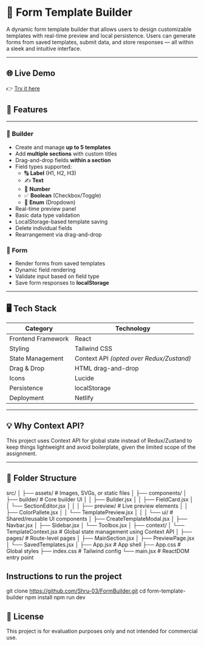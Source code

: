 # 📝 Form Template Builder

A dynamic form template builder that allows users to design customizable templates with real-time preview and local persistence. Users can generate forms from saved templates, submit data, and store responses — all within a sleek and intuitive interface.

---

## 🌐 Live Demo

👉 [Try it here](https://form-builder.netlify.app)

## 🚀 Features

---

### 🧱 Builder

- Create and manage **up to 5 templates**
- Add **multiple sections** with custom titles
- Drag-and-drop fields **within a section**
- Field types supported:
  - 🔠 **Label** (H1, H2, H3)
  - ✍️ **Text**
  - 🔢 **Number**
  - ✅ **Boolean** (Checkbox/Toggle)
  - 🔽 **Enum** (Dropdown)
- Real-time preview panel
- Basic data type validation
- LocalStorage-based template saving
- Delete individual fields
- Rearrangement via drag-and-drop

### 🧾 Form

- Render forms from saved templates
- Dynamic field rendering
- Validate input based on field type
- Save form responses to **localStorage**

---

## 🖥️ Tech Stack

| Category           | Technology                               |
| ------------------ | ---------------------------------------- |
| Frontend Framework | React                                    |
| Styling            | Tailwind CSS                             |
| State Management   | Context API _(opted over Redux/Zustand)_ |
| Drag & Drop        | HTML drag-and-drop                       |
| Icons              | Lucide                                   |
| Persistence        | localStorage                             |
| Deployment         | Netlify                                  |

---

## 💡 Why Context API?

This project uses Context API for global state instead of Redux/Zustand to keep things lightweight and avoid boilerplate, given the limited scope of the assignment.

---

## 📁 Folder Structure

src/
│
├── assets/ # Images, SVGs, or static files
│
├── components/
│ ├── builder/ # Core builder UI
│ │ ├── Builder.jsx
│ │ ├── FieldCard.jsx
│ │ └── SectionEditor.jsx
│ │
│ ├── preview/ # Live preview elements
│ │ ├── ColorPallete.jsx
│ │ └── TemplatePreview.jsx
│ │
│ └── ui/ # Shared/reusable UI components
│ ├── CreateTemplateModal.jsx
│ ├── Navbar.jsx
│ ├── Sidebar.jsx
│ └── Toolbox.jsx
│
├── context/
│ └── TemplateContext.jsx # Global state management using Context API
│
├── pages/ # Route-level pages
│ ├── MainSection.jsx
│ ├── PreviewPage.jsx
│ └── SavedTemplates.jsx
│
├── App.jsx # App shell
├── App.css # Global styles
├── index.css # Tailwind config
└── main.jsx # ReactDOM entry point

## Instructions to run the project

git clone https://github.com/Shru-03/FormBuilder.git
cd form-template-builder
npm install
npm run dev

## 🪪 License

This project is for evaluation purposes only and not intended for commercial use.
